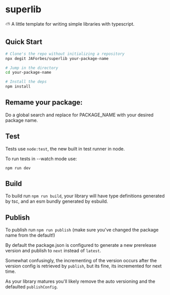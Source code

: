 # superlib

⛅ A little template for writing simple libraries with typescript.

## Quick Start

```bash
# Clone's the repo without initializing a repository
npx degit JAForbes/superlib your-package-name

# Jump in the directory
cd your-package-name

# Install the deps
npm install
```

## Remame your package:

Do a global search and replace for PACKAGE_NAME with your desired package name.

## Test

Tests use `node:test`, the new built in test runner in node.

To run tests in --watch mode use:

```
npm run dev
```

## Build

To build run `npm run build`, your library will have type definitions generated by tsc, and an esm bundly generated by esbuild.

## Publish

To publish run `npm run publish` (make sure you've changed the package name from the default!)

By default the package.json is configured to generate a new prerelease version and publish to `next` instead of `latest`.

Somewhat confusingly, the incrementing of the version occurs after the version config is retrieved by `publish`, but its fine, its incremented for next time.

As your library matures you'll likely remove the auto versioning and the defaulted `publishConfig`.